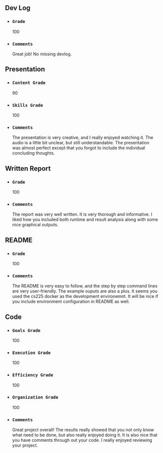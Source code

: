 ## **Dev Log**

- ### ```Grade``` 
    100
- ### ```Comments```
    Great job! No missing devlog.


## **Presentation** 
- ### ```Content Grade```
    90
- ### ```Skills Grade```
    100
- ### ```Comments```
    The presentation is very creative, and I really enjoyed watching it. The audio is a little bit unclear, but still understandable. The presentation was almost perfect except that you forgot to include the individual concluding thoughts.



## **Written Report**
- ### ```Grade```
    100
- ### ```Comments```
    The report was very well written. It is very thorough and informative. I liked how you included both runtime and result analysis along with some nice graphical outputs.



## **README** 
- ### ```Grade```
    100

- ### ```Comments```
    The README is very easy to follow, and the step by step command lines are very user-friendly. The example ouputs are also a plus. It seems you used the cs225 docker as the development environemnt. It will be nice if you include environment configuration in README as well.



## **Code** 
- ### ```Goals Grade```
    100

- ### ```Execution Grade```
    100

- ### ```Efficiency Grade```
    100

- ### ```Organization Grade```
    100

- ### ```Comments```
    Great project overall! The results really showed that you not only know what need to be done, but also really enjoyed doing it. It is also nice that you have comments through out your code. I really enjoyed reviewing your project. 
